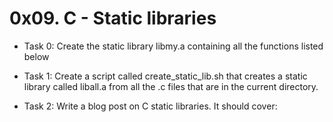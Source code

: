 # 0x09. C - Static libraries

- Task 0:
Create the static library libmy.a containing all the functions listed below

- Task 1:
Create a script called create_static_lib.sh that creates a static library called liball.a from all the .c files that are in the current directory.

- Task 2:
Write a blog post on C static libraries. It should cover:
